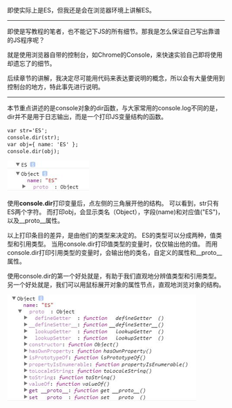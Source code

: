 即使实际上是ES，但我还是会在浏览器环境上讲解ES。
* * * * *
即使是写教程的笔者，也不能记下JS的所有细节。那我是怎么保证自己写出靠谱的JS程序呢？

就是使用浏览器自带的控制台，如Chrome的Console，来快速实验自己即将使用却遗忘了的细节。

后续章节的讲解，我决定尽可能用代码来表达要说明的概念，所以会有大量使用到控制台的地方，特此事先进行说明。
* * * * *
本节重点讲述的是console对象的dir函数，与大家常用的console.log不同的是，dir并不是用于日志输出，而是一个打印JS变量结构的函数。
~~~
var str='ES';
console.dir(str);
var obj={ name: 'ES' };
console.dir(obj);
~~~
![](../../images/TIM截图20170713173809.jpg)

使用**console.dir**打印变量后，点左侧的三角展开他的结构。
可以看到，str只有ES两个字符。
而打印obj，会显示类名（Object），字段(name)和对应值("ES")，以及__proto__属性。

以上打印条目的差异，是由他们的类型来决定的。
ES的类型可以分成两种，值类型和引用类型。
当用console.dir打印值类型的变量时，仅仅输出他的值。
而用console.dir打印引用类型的变量时，会输出他的类名，自定义的属性和__proto__属性。

使用console.dir的第一个好处就是，有助于我们直观地分辨值类型和引用类型。
另一个好处就是，我们可以用鼠标展开对象的属性节点，直观地浏览对象的结构。

![](../../images/TIM截图20170713160220.jpg)